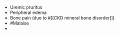 - Uremic pruritus
- Peripheral edema
- Bone pain (due to #[[CKD mineral bone disorder]])
- #Malaise
-